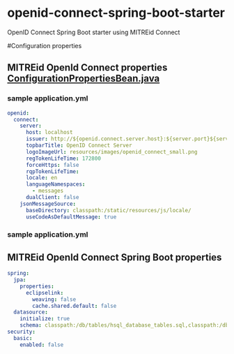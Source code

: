 # openid-connect-spring-boot-starter
OpenID Connect Spring Boot starter using MITREid Connect 


#Configuration properties

## MITREid OpenId Connect properties [ConfigurationPropertiesBean.java](https://github.com/mitreid-connect/OpenID-Connect-Java-Spring-Server/blob/master/openid-connect-common/src/main/java/org/mitre/openid/connect/config/ConfigurationPropertiesBean.java)

### sample application.yml
```YAML
openid:
  connect:
    server:
      host: localhost
      issuer: http://${openid.connect.server.host}:${server.port}${server.contextPath}
      topbarTitle: OpenID Connect Server
      logoImageUrl: resources/images/openid_connect_small.png
      regTokenLifeTime: 172800
      forceHttps: false
      rqpTokenLifeTime: 
      locale: en
      languageNamespaces: 
        - messages
      dualClient: false
    jsonMessageSource:
      baseDirectory: classpath:/static/resources/js/locale/
      useCodeAsDefaultMessage: true
```

### sample application.yml
## MITREid OpenId Connect Spring Boot properties 
```YAML
spring:
  jpa:
    properties:
      eclipselink:
        weaving: false
        cache.shared.default: false
  datasource:
    initialize: true
    schema: classpath:/db/tables/hsql_database_tables.sql,classpath:/db/tables/security-schema.sql
security:
  basic:
    enabled: false
```